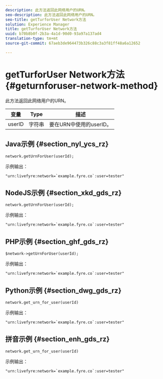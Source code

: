 ```yaml
---
description: 此方法返回此网络用户的URN。
seo-description: 此方法返回此网络用户的URN。
seo-title: getTurforUser Network方法
solution: Experience Manager
title: getTurforUser Network方法
uuid: b70b8b0f-2b3a-4a1d-90d0-93a97a137ad4
translation-type: tm+mt
source-git-commit: 67aeb3de964473b326c88c3a3f81ff48a6a12652

---
```



# getTurforUser Network方法{#geturnforuser-network-method}

此方法返回此网络用户的URN。

| 变量 | Type | 描述 |
|--- |--- |--- |
| userID | 字符串 | 要在URN中使用的userID。 |

## Java示例 {#section_nyl_ycs_rz}

```
network.getUrnForUser(userId);
```

示例输出：

```
"urn:livefyre:network=`example.fyre.co`:user=tester" 
```

## NodeJS示例 {#section_xkd_gds_rz}

```
network.getUrnForUser(userId);
```

示例输出：

```
"urn:livefyre:network=`example.fyre.co`:user=tester" 
```

## PHP示例 {#section_ghf_gds_rz}

```
$network->getUrnForUser(userId); 
```

示例输出：

```
"urn:livefyre:network=`example.fyre.co`:user=tester" 
```

## Python示例 {#section_dwg_gds_rz}

```
network.get_urn_for_user(userId) 
```

示例输出：

```
"urn:livefyre:network=`example.fyre.co`:user=tester" 
```

## 拼音示例 {#section_enh_gds_rz}

```
network.get_urn_for_user(userId) 
```

示例输出：

```
"urn:livefyre:network=`example.fyre.co`:user=tester" 
```
